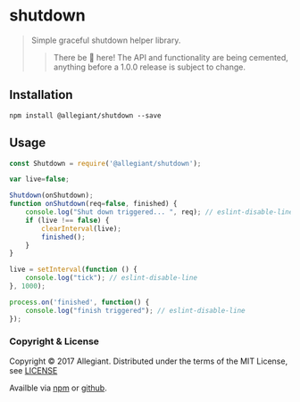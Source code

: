 # shutdown

> Simple graceful shutdown helper library.
>> There be 🐲 here! The API and functionality are being cemented, anything before a 1.0.0 release is subject to change.

## Installation

```
npm install @allegiant/shutdown --save
```

## Usage

```js
const Shutdown = require('@allegiant/shutdown');

var live=false;

Shutdown(onShutdown);
function onShutdown(req=false, finished) {
    console.log("Shut down triggered... ", req); // eslint-disable-line
    if (live !== false) {
        clearInterval(live);
        finished();
    }
}

live = setInterval(function () { 
    console.log("tick"); // eslint-disable-line
}, 1000); 

process.on('finished', function() {
    console.log("finish triggered"); // eslint-disable-line
});
```

### Copyright & License

Copyright &copy; 2017 Allegiant. Distributed under the terms of the MIT License, see [LICENSE](https://github.com/allegiant-js/shutdown/blob/master/LICENSE)

Availble via [npm](https://www.npmjs.com/package/@allegiant/shutdown) or [github](https://github.com/allegiant-js/shutdown).
